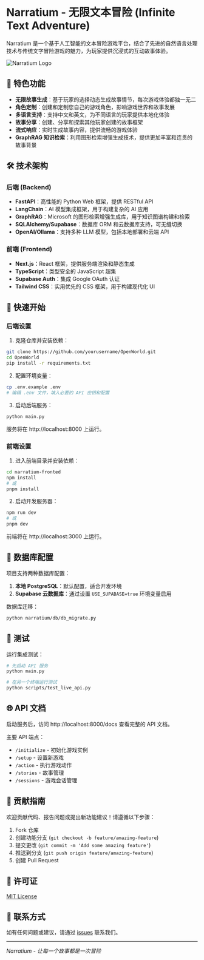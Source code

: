 # Narratium - 无限文本冒险 (Infinite Text Adventure)

Narratium 是一个基于人工智能的文本冒险游戏平台，结合了先进的自然语言处理技术与传统文字冒险游戏的魅力，为玩家提供沉浸式的互动故事体验。

![Narratium Logo](narratium-fronted/public/logo.png)

## 🌟 特色功能

- **无限故事生成**：基于玩家的选择动态生成故事情节，每次游戏体验都独一无二
- **角色定制**：创建和定制您自己的游戏角色，影响游戏世界和故事发展
- **多语言支持**：支持中文和英文，为不同语言的玩家提供本地化体验
- **故事分享**：创建、分享和探索其他玩家创建的故事框架
- **流式响应**：实时生成故事内容，提供流畅的游戏体验
- **GraphRAG 知识检索**：利用图形检索增强生成技术，提供更加丰富和连贯的故事背景

## 🛠️ 技术架构

### 后端 (Backend)

- **FastAPI**：高性能的 Python Web 框架，提供 RESTful API
- **LangChain**：AI 模型集成框架，用于构建复杂的 AI 应用
- **GraphRAG**：Microsoft 的图形检索增强生成库，用于知识图谱构建和检索
- **SQLAlchemy/Supabase**：数据库 ORM 和云数据库支持，可无缝切换
- **OpenAI/Ollama**：支持多种 LLM 模型，包括本地部署和云端 API

### 前端 (Frontend)

- **Next.js**：React 框架，提供服务端渲染和静态生成
- **TypeScript**：类型安全的 JavaScript 超集
- **Supabase Auth**：集成 Google OAuth 认证
- **Tailwind CSS**：实用优先的 CSS 框架，用于构建现代化 UI

## 🚀 快速开始

### 后端设置

1. 克隆仓库并安装依赖：

```bash
git clone https://github.com/yourusername/OpenWorld.git
cd OpenWorld
pip install -r requirements.txt
```

2. 配置环境变量：

```bash
cp .env.example .env
# 编辑 .env 文件，填入必要的 API 密钥和配置
```

3. 启动后端服务：

```bash
python main.py
```

服务将在 http://localhost:8000 上运行。

### 前端设置

1. 进入前端目录并安装依赖：

```bash
cd narratium-fronted
npm install
# 或
pnpm install
```

2. 启动开发服务器：

```bash
npm run dev
# 或
pnpm dev
```

前端将在 http://localhost:3000 上运行。

## 🔄 数据库配置

项目支持两种数据库配置：

1. **本地 PostgreSQL**：默认配置，适合开发环境
2. **Supabase 云数据库**：通过设置 `USE_SUPABASE=true` 环境变量启用

数据库迁移：

```bash
python narratium/db/db_migrate.py
```

## 🧪 测试

运行集成测试：

```bash
# 先启动 API 服务
python main.py

# 在另一个终端运行测试
python scripts/test_live_api.py
```

## 🌐 API 文档

启动服务后，访问 http://localhost:8000/docs 查看完整的 API 文档。

主要 API 端点：

- `/initialize` - 初始化游戏实例
- `/setup` - 设置新游戏
- `/action` - 执行游戏动作
- `/stories` - 故事管理
- `/sessions` - 游戏会话管理

## 🤝 贡献指南

欢迎贡献代码、报告问题或提出新功能建议！请遵循以下步骤：

1. Fork 仓库
2. 创建功能分支 (`git checkout -b feature/amazing-feature`)
3. 提交更改 (`git commit -m 'Add some amazing feature'`)
4. 推送到分支 (`git push origin feature/amazing-feature`)
5. 创建 Pull Request

## 📄 许可证

[MIT License](LICENSE)

## 📧 联系方式

如有任何问题或建议，请通过 [issues](https://github.com/yourusername/OpenWorld/issues) 联系我们。

---

*Narratium - 让每一个故事都是一次冒险*